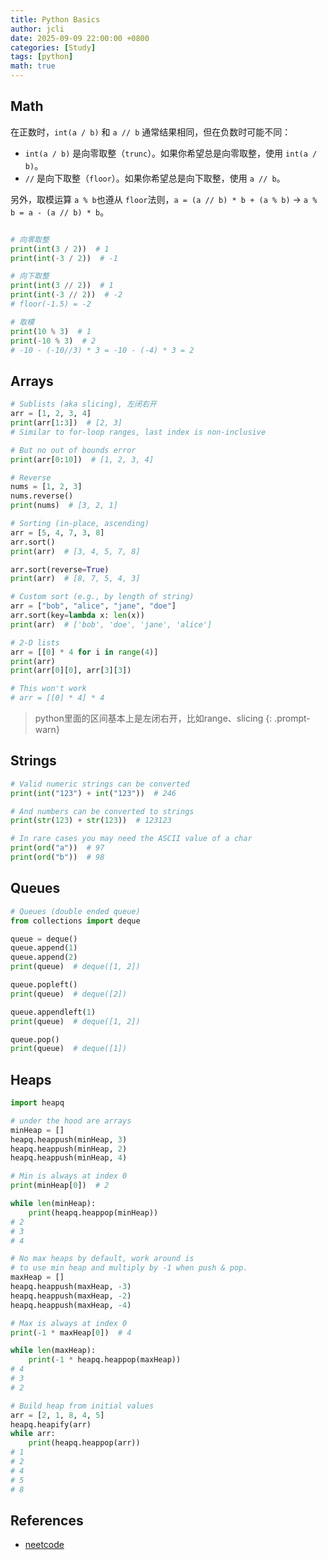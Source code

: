 ```yaml
---
title: Python Basics
author: jcli
date: 2025-09-09 22:00:00 +0800
categories: [Study]
tags: [python]
math: true
---
```


## Math

在正数时，`int(a / b)` 和 `a // b` 通常结果相同，但在负数时可能不同：

- `int(a / b)` 是向零取整（`trunc`）。如果你希望总是向零取整，使用 `int(a / b)`。
- `//` 是向下取整（`floor`）。如果你希望总是向下取整，使用 `a // b`。

另外，取模运算 `a % b`也遵从 `floor`法则，`a = (a // b) * b + (a % b)` -> `a % b = a - (a // b) * b`。

```python

# 向零取整
print(int(3 / 2))  # 1
print(int(-3 / 2))  # -1

# 向下取整
print(int(3 // 2))  # 1
print(int(-3 // 2))  # -2
# floor(-1.5) = -2

# 取模
print(10 % 3)  # 1
print(-10 % 3)  # 2
# -10 - (-10//3) * 3 = -10 - (-4) * 3 = 2

```

## Arrays

```python
# Sublists (aka slicing), 左闭右开
arr = [1, 2, 3, 4]
print(arr[1:3])  # [2, 3]
# Similar to for-loop ranges, last index is non-inclusive

# But no out of bounds error
print(arr[0:10])  # [1, 2, 3, 4]

# Reverse
nums = [1, 2, 3]
nums.reverse()
print(nums)  # [3, 2, 1]

# Sorting (in-place, ascending)
arr = [5, 4, 7, 3, 8]
arr.sort()
print(arr)  # [3, 4, 5, 7, 8]

arr.sort(reverse=True)
print(arr)  # [8, 7, 5, 4, 3]

# Custom sort (e.g., by length of string)
arr = ["bob", "alice", "jane", "doe"]
arr.sort(key=lambda x: len(x))
print(arr)  # ['bob', 'doe', 'jane', 'alice']

# 2-D lists
arr = [[0] * 4 for i in range(4)]
print(arr)
print(arr[0][0], arr[3][3])

# This won't work
# arr = [[0] * 4] * 4
```

> python里面的区间基本上是左闭右开，比如range、slicing
{: .prompt-warn}

## Strings

```python
# Valid numeric strings can be converted
print(int("123") + int("123"))  # 246

# And numbers can be converted to strings
print(str(123) + str(123))  # 123123

# In rare cases you may need the ASCII value of a char
print(ord("a"))  # 97
print(ord("b"))  # 98
```

## Queues

```python
# Queues (double ended queue)
from collections import deque

queue = deque()
queue.append(1)
queue.append(2)
print(queue)  # deque([1, 2])

queue.popleft()
print(queue)  # deque([2])

queue.appendleft(1)
print(queue)  # deque([1, 2])

queue.pop()
print(queue)  # deque([1])
```

## Heaps

```python
import heapq

# under the hood are arrays
minHeap = []
heapq.heappush(minHeap, 3)
heapq.heappush(minHeap, 2)
heapq.heappush(minHeap, 4)

# Min is always at index 0
print(minHeap[0])  # 2

while len(minHeap):
    print(heapq.heappop(minHeap))
# 2
# 3
# 4

# No max heaps by default, work around is
# to use min heap and multiply by -1 when push & pop.
maxHeap = []
heapq.heappush(maxHeap, -3)
heapq.heappush(maxHeap, -2)
heapq.heappush(maxHeap, -4)

# Max is always at index 0
print(-1 * maxHeap[0])  # 4

while len(maxHeap):
    print(-1 * heapq.heappop(maxHeap))
# 4
# 3
# 2

# Build heap from initial values
arr = [2, 1, 8, 4, 5]
heapq.heapify(arr)
while arr:
    print(heapq.heappop(arr))
# 1
# 2
# 4
# 5
# 8

```

## References

- [neetcode](https://neetcode.io/courses/lessons/python-for-coding-interviews)
